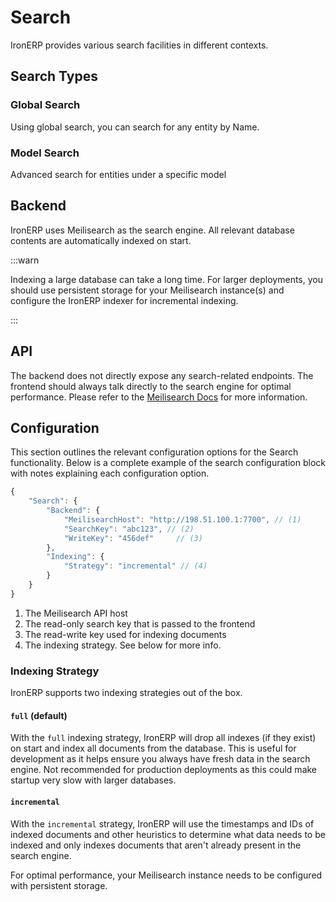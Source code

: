 # Search

IronERP provides various search facilities in different contexts.

## Search Types

### Global Search

Using global search, you can search for any entity by Name.

### Model Search

Advanced search for entities under a specific model

## Backend

IronERP uses Meilisearch as the search engine. All relevant database contents
are automatically indexed on start.

:::warn

Indexing a large database can take a long time. For larger deployments, you should
use persistent storage for your Meilisearch instance(s) and configure the IronERP
indexer for incremental indexing.

:::

## API

The backend does not directly expose any search-related endpoints. The frontend should
always talk directly to the search engine for optimal performance. Please refer to the
[Meilisearch Docs](https://www.meilisearch.com/docs) for more information.

## Configuration

This section outlines the relevant configuration options for the Search functionality. Below
is a complete example of the search configuration block with notes explaining each 
configuration option.

```javascript
{
    "Search": {
        "Backend": {
            "MeilisearchHost": "http://198.51.100.1:7700", // (1)
            "SearchKey": "abc123", // (2)
            "WriteKey": "456def"     // (3)
        },
        "Indexing": {
            "Strategy": "incremental" // (4)
        }
    }
}
```

1. The Meilisearch API host
2. The read-only search key that is passed to the frontend
3. The read-write key used for indexing documents
4. The indexing strategy. See below for more info.

### Indexing Strategy

IronERP supports two indexing strategies out of the box.

#### `full` (default)

With the `full` indexing strategy, IronERP will drop all indexes (if they exist) on
start and index all documents from the database. This is useful for development as it
helps ensure you always have fresh data in the search engine. Not recommended for
production deployments as this could make startup very slow with larger databases.

#### `incremental`

With the `incremental` strategy, IronERP will use the timestamps and IDs of indexed
documents and other heuristics to determine what data needs to be indexed and only indexes
documents that aren't already present in the search engine.

For optimal performance, your Meilisearch instance needs to be configured with persistent
storage.